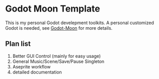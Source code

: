# Godot Moon Template

This is my personal Godot develepment toolkits.
A personal customized Godot is needed, see [Godot-Moon](https://github.com/dasasdhba/godot-moon) for more details.

## Plan list

1. Better GUI Control (mainly for easy usage)
2. General Music/Scene/Save/Pause Singleton
3. Aseprite workflow
4. detailed documentation
